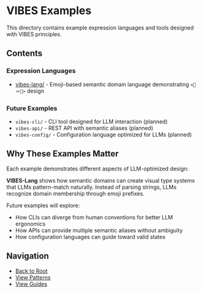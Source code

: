 # VIBES Examples

This directory contains example expression languages and tools designed with VIBES principles.

## Contents

### Expression Languages
- [vibes-lang/](./vibes-lang/) - Emoji-based semantic domain language demonstrating `<🔬🪢💠>` design

### Future Examples
- `vibes-cli/` - CLI tool designed for LLM interaction (planned)
- `vibes-api/` - REST API with semantic aliases (planned)
- `vibes-config/` - Configuration language optimized for LLMs (planned)

## Why These Examples Matter

Each example demonstrates different aspects of LLM-optimized design:

**VIBES-Lang** shows how semantic domains can create visual type systems that LLMs pattern-match naturally. Instead of parsing strings, LLMs recognize domain membership through emoji prefixes.

Future examples will explore:
- How CLIs can diverge from human conventions for better LLM ergonomics
- How APIs can provide multiple semantic aliases without ambiguity
- How configuration languages can guide toward valid states

## Navigation

- [Back to Root](../README.md)
- [View Patterns](../corpus/patterns/)
- [View Guides](../guides/)
